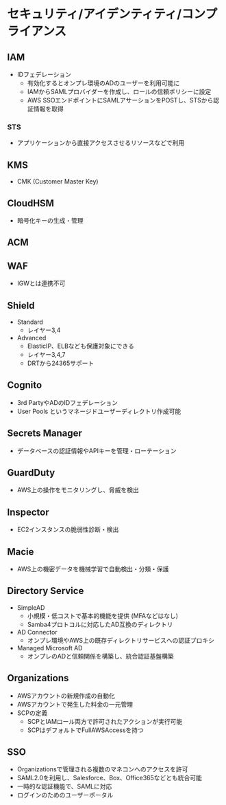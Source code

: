 # セキュリティ/アイデンティティ/コンプライアンス

## IAM

- IDフェデレーション
  - 有効化するとオンプレ環境のADのユーザーを利用可能に
  - IAMからSAMLプロバイダーを作成し、ロールの信頼ポリシーに設定
  - AWS SSOエンドポイントにSAMLアサーションをPOSTし、STSから認証情報を取得

### STS

- アプリケーションから直接アクセスさせるリソースなどで利用

## KMS

- CMK (Customer Master Key)

## CloudHSM

- 暗号化キーの生成・管理

## ACM

## WAF

- IGWとは連携不可

## Shield

- Standard
  - レイヤー3,4
- Advanced
  - ElasticIP、ELBなども保護対象にできる
  - レイヤー3,4,7
  - DRTから24365サポート

## Cognito

- 3rd PartyやADのIDフェデレーション
- User Pools というマネージドユーザーディレクトリ作成可能

## Secrets Manager

- データベースの認証情報やAPIキーを管理・ローテーション

## GuardDuty

- AWS上の操作をモニタリングし、脅威を検出

## Inspector

- EC2インスタンスの脆弱性診断・検出

## Macie

- AWS上の機密データを機械学習で自動検出・分類・保護

## Directory Service

- SimpleAD
  - 小規模・低コストで基本的機能を提供 (MFAなどはなし)
  - Samba4プロトコルに対応したAD互換のディレクトリ
- AD Connector
  - オンプレ環境やAWS上の既存ディレクトリサービスへの認証プロキシ
- Managed Microsoft AD
  - オンプレのADと信頼関係を構築し、統合認証基盤構築

## Organizations

- AWSアカウントの新規作成の自動化
- AWSアカウントで発生した料金の一元管理
- SCPの定義
  - SCPとIAMロール両方で許可されたアクションが実行可能
  - SCPはデフォルトでFullAWSAccessを持つ

## SSO

- Organizationsで管理される複数のマネコンへのアクセスを許可
- SAML2.0を利用し、Salesforce、Box、Office365などとも統合可能
- 一時的な認証機能で、SAMLに対応
- ログインのためのユーザーポータル
